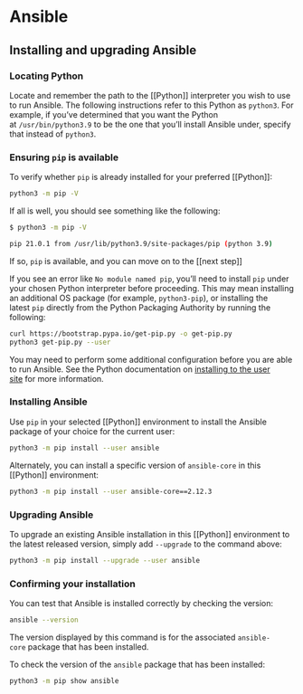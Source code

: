 # Ansible

## Installing and upgrading Ansible

### Locating Python

Locate and remember the path to the [[Python]] interpreter you wish to use to run Ansible. The following instructions refer to this Python as `python3`. For example, if you’ve determined that you want the Python at `/usr/bin/python3.9` to be the one that you’ll install Ansible under, specify that instead of `python3`.

### Ensuring `pip` is available

To verify whether `pip` is already installed for your preferred [[Python]]:

```bash
python3 -m pip -V
```

If all is well, you should see something like the following:

```bash
$ python3 -m pip -V

pip 21.0.1 from /usr/lib/python3.9/site-packages/pip (python 3.9)
```

If so, `pip` is available, and you can move on to the [[next step]]

If you see an error like `No module named pip`, you’ll need to install `pip` under your chosen Python interpreter before proceeding. This may mean installing an additional OS package (for example, `python3-pip`), or installing the latest `pip` directly from the Python Packaging Authority by running the following:

```bash
curl https://bootstrap.pypa.io/get-pip.py -o get-pip.py
python3 get-pip.py --user
```

You may need to perform some additional configuration before you are able to run Ansible. See the Python documentation on [installing to the user site](https://packaging.python.org/tutorials/installing-packages/#installing-to-the-user-site) for more information.

### Installing Ansible

Use `pip` in your selected [[Python]] environment to install the Ansible package of your choice for the current user:

```bash
python3 -m pip install --user ansible
```

Alternately, you can install a specific version of `ansible-core` in this [[Python]] environment:

```bash
python3 -m pip install --user ansible-core==2.12.3
```

### Upgrading Ansible

To upgrade an existing Ansible installation in this [[Python]] environment to the latest released version, simply add `--upgrade` to the command above:

```bash
python3 -m pip install --upgrade --user ansible
```

### Confirming your installation

You can test that Ansible is installed correctly by checking the version:

```bash
ansible --version
```

The version displayed by this command is for the associated `ansible-core` package that has been installed.

To check the version of the `ansible` package that has been installed:

```bash
python3 -m pip show ansible
```
